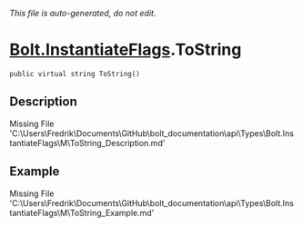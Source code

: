 *This file is auto-generated, do not edit.*

# [Bolt.InstantiateFlags](Types/Bolt.InstantiateFlags.md).ToString
`public virtual string ToString()`
## Description
Missing File 'C:\Users\Fredrik\Documents\GitHub\bolt_documentation\api\Types\Bolt.InstantiateFlags\M\ToString_Description.md'
## Example
Missing File 'C:\Users\Fredrik\Documents\GitHub\bolt_documentation\api\Types\Bolt.InstantiateFlags\M\ToString_Example.md'
